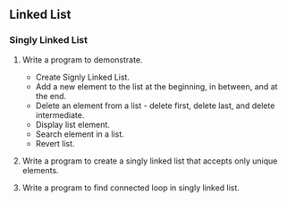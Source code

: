 ## Linked List

### Singly Linked List

1. Write a program to demonstrate.
   - Create Signly Linked List.
   - Add a new element to the list at the beginning, in between, and at the end.
   - Delete an element from a list - delete first, delete last, and delete intermediate.
   - Display list element.
   - Search element in a list.
   - Revert list.

2. Write a program to create a singly linked list that accepts only unique elements.
   
3. Write a program to find connected loop in singly linked list.

